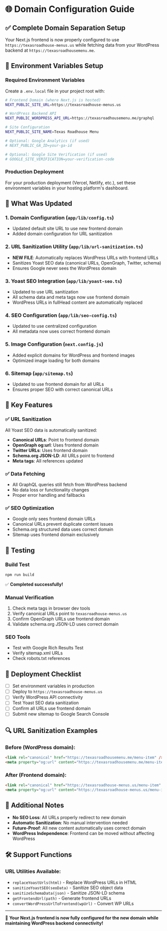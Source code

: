 # 🌐 Domain Configuration Guide

## ✅ Complete Domain Separation Setup

Your Next.js frontend is now properly configured to use `https://texasroadhouse-menus.us` while fetching data from your WordPress backend at `https://texasroadhousemenu.me`.

## 🔧 Environment Variables Setup

### Required Environment Variables

Create a `.env.local` file in your project root with:

```bash
# Frontend Domain (where Next.js is hosted)
NEXT_PUBLIC_SITE_URL=https://texasroadhouse-menus.us

# WordPress Backend API
NEXT_PUBLIC_WORDPRESS_API_URL=https://texasroadhousemenu.me/graphql

# Site Configuration
NEXT_PUBLIC_SITE_NAME=Texas Roadhouse Menu

# Optional: Google Analytics (if used)
# NEXT_PUBLIC_GA_ID=your-ga-id

# Optional: Google Site Verification (if used)
# GOOGLE_SITE_VERIFICATION=your-verification-code
```

### Production Deployment

For your production deployment (Vercel, Netlify, etc.), set these environment variables in your hosting platform's dashboard.

## 🔄 What Was Updated

### 1. **Domain Configuration** (`app/lib/config.ts`)
- Updated default site URL to use new frontend domain
- Added domain configuration for URL sanitization

### 2. **URL Sanitization Utility** (`app/lib/url-sanitization.ts`)
- **NEW FILE**: Automatically replaces WordPress URLs with frontend URLs
- Sanitizes Yoast SEO data (canonical URLs, OpenGraph, Twitter, schema)
- Ensures Google never sees the WordPress domain

### 3. **Yoast SEO Integration** (`app/lib/yoast-seo.ts`)
- Updated to use URL sanitization
- All schema data and meta tags now use frontend domain
- WordPress URLs in fullHead content are automatically replaced

### 4. **SEO Configuration** (`app/lib/seo-config.ts`)
- Updated to use centralized configuration
- All metadata now uses correct frontend domain

### 5. **Image Configuration** (`next.config.js`)
- Added explicit domains for WordPress and frontend images
- Optimized image loading for both domains

### 6. **Sitemap** (`app/sitemap.ts`)
- Updated to use frontend domain for all URLs
- Ensures proper SEO with correct canonical URLs

## 🎯 Key Features

### ✅ URL Sanitization
All Yoast SEO data is automatically sanitized:
- **Canonical URLs**: Point to frontend domain
- **OpenGraph og:url**: Uses frontend domain
- **Twitter URLs**: Uses frontend domain
- **Schema.org JSON-LD**: All URLs point to frontend
- **Meta tags**: All references updated

### ✅ Data Fetching
- All GraphQL queries still fetch from WordPress backend
- No data loss or functionality changes
- Proper error handling and fallbacks

### ✅ SEO Optimization
- Google only sees frontend domain URLs
- Canonical URLs prevent duplicate content issues
- Schema.org structured data uses correct domain
- Sitemap uses frontend domain exclusively

## 🧪 Testing

### Build Test
```bash
npm run build
```
✅ **Completed successfully!**

### Manual Verification
1. Check meta tags in browser dev tools
2. Verify canonical URLs point to `texasroadhouse-menus.us`
3. Confirm OpenGraph URLs use frontend domain
4. Validate schema.org JSON-LD uses correct domain

### SEO Tools
- Test with Google Rich Results Test
- Verify sitemap.xml URLs
- Check robots.txt references

## 🚀 Deployment Checklist

- [ ] Set environment variables in production
- [ ] Deploy to `https://texasroadhouse-menus.us`
- [ ] Verify WordPress API connectivity
- [ ] Test Yoast SEO data sanitization
- [ ] Confirm all URLs use frontend domain
- [ ] Submit new sitemap to Google Search Console

## 🔍 URL Sanitization Examples

### Before (WordPress domain):
```html
<link rel="canonical" href="https://texasroadhousemenu.me/menu-item" />
<meta property="og:url" content="https://texasroadhousemenu.me/menu-item" />
```

### After (Frontend domain):
```html
<link rel="canonical" href="https://texasroadhouse-menus.us/menu-item" />
<meta property="og:url" content="https://texasroadhouse-menus.us/menu-item" />
```

## 📝 Additional Notes

- **No SEO Loss**: All URLs properly redirect to new domain
- **Automatic Sanitization**: No manual intervention needed
- **Future-Proof**: All new content automatically uses correct domain
- **WordPress Independence**: Frontend can be moved without affecting WordPress

## 🛠️ Support Functions

### URL Utilities Available:
- `replaceYoastUrls(html)` - Replace WordPress URLs in HTML
- `sanitizeYoastSEO(seoData)` - Sanitize SEO object data
- `sanitizeSchemaData(json)` - Sanitize JSON-LD schema
- `getFrontendUrl(path)` - Generate frontend URLs
- `convertWordPressUrlToFrontend(wpUrl)` - Convert WP URLs

---

🎉 **Your Next.js frontend is now fully configured for the new domain while maintaining WordPress backend connectivity!**
